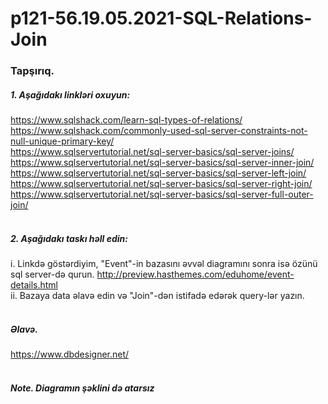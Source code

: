 # p121-56.19.05.2021-SQL-Relations-Join



### Tapşırıq.


##### 1. Aşağıdakı linkləri oxuyun:
https://www.sqlshack.com/learn-sql-types-of-relations/ <br />
https://www.sqlshack.com/commonly-used-sql-server-constraints-not-null-unique-primary-key/<br />
https://www.sqlservertutorial.net/sql-server-basics/sql-server-joins/<br />
https://www.sqlservertutorial.net/sql-server-basics/sql-server-inner-join/<br />
https://www.sqlservertutorial.net/sql-server-basics/sql-server-left-join/<br />
https://www.sqlservertutorial.net/sql-server-basics/sql-server-right-join/<br />
https://www.sqlservertutorial.net/sql-server-basics/sql-server-full-outer-join/<br /><br />


##### 2. Aşağıdakı taskı həll edin:
i. Linkdə göstərdiyim, "Event"-in bazasını əvvəl diagramını sonra isə özünü sql server-də qurun. http://preview.hasthemes.com/eduhome/event-details.html<br />
ii. Bazaya data əlavə edin və "Join"-dən istifadə edərək query-lər yazın.<br /><br />


##### Əlavə.
https://www.dbdesigner.net/<br /><br />


##### Note. _Diagramın şəklini də atarsız_
